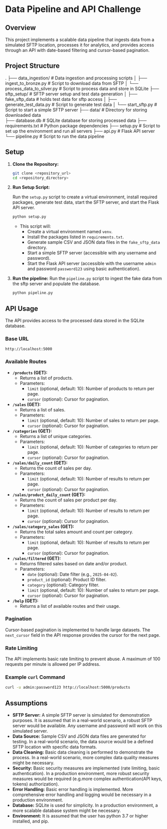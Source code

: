 # Data Pipeline and API Challenge

## Overview

This project implements a scalable data pipeline that ingests data from a simulated SFTP location, processes it for analytics, and provides access through an API with date-based filtering and cursor-based pagination.

## Project Structure

.
├── data_ingestion/                  # Data ingestion and processing scripts
│   ├── ingest_to_bronze.py          # Script to download data from SFTP
│   └── process_data_to_silver.py    # Script to process data and store in SQLite
├── sftp_setup/                      # SFTP server setup and test data generation
│   ├── fake_sftp_data               # holds test data for sftp access
│   ├── generate_test_data.py        # Script to generate test data
│   └── start_sftp.py                # Script to start a simple SFTP server
├── data/                            # Directory for storing downloaded data              
├── database.db                      # SQLite database for storing processed data
├── requirements.txt                 # Python package dependencies
├── setup.py                         # Script to set up the environment and run all servers
├── api.py                           # Flask API server
└── pipeline.py                      # Script to run the data pipeline


## Setup

1.  **Clone the Repository:**

    ```bash
    git clone <repository_url>
    cd <repository_directory>
    ```

2.  **Run Setup Script:**

    Run the `setup.py` script to create a virtual environment, install required packages, generate test data, start the SFTP server, and start the Flask API server.

    ```bash
    python setup.py
    ```

    * This script will:
        * Create a virtual environment named `venv`.
        * Install the packages listed in `requirements.txt`.
        * Generate sample CSV and JSON data files in the `fake_sftp_data` directory.
        * Start a simple SFTP server (accessible with any username and password).
        * Start the Flask API server (accessible with the username `admin` and password `password123` using basic authentication).

3.  **Run the pipeline:**
    Run the `pipeline.py` script to ingest the fake data from the sftp server and populate the database.

    ```bash
    python pipeline.py
    ```

## API Usage

The API provides access to the processed data stored in the SQLite database.

### Base URL

`http://localhost:5000`

### Available Routes

* **`/products` (GET):**
    * Returns a list of products.
    * Parameters:
        * `limit` (optional, default: 10): Number of products to return per page.
        * `cursor` (optional): Cursor for pagination.
* **`/sales` (GET):**
    * Returns a list of sales.
    * Parameters:
        * `limit` (optional, default: 10): Number of sales to return per page.
        * `cursor` (optional): Cursor for pagination.
* **`/categories` (GET):**
    * Returns a list of unique categories.
    * Parameters:
        * `limit` (optional, default: 10): Number of categories to return per page.
        * `cursor` (optional): Cursor for pagination.
* **`/sales/daily_count` (GET):**
    * Returns the count of sales per day.
    * Parameters:
        * `limit` (optional, default: 10): Number of results to return per page.
        * `cursor` (optional): Cursor for pagination.
* **`/sales/product_daily_count` (GET):**
    * Returns the count of sales per product per day.
    * Parameters:
        * `limit` (optional, default: 10): Number of results to return per page.
        * `cursor` (optional): Cursor for pagination.
* **`/sales/category_sales` (GET):**
    * Returns the total sales amount and count per category.
    * Parameters:
        * `limit` (optional, default: 10): Number of results to return per page.
        * `cursor` (optional): Cursor for pagination.
* **`/sales/filtered` (GET):**
    * Returns filtered sales based on date and/or product.
    * Parameters:
        * `date` (optional): Date filter (e.g., `2025-04-02`).
        * `product_id` (optional): Product ID filter.
        * `category` (optional): Category filter.
        * `limit` (optional, default: 10): Number of sales to return per page.
        * `cursor` (optional): Cursor for pagination.
* **`/help` (GET):**
    * Returns a list of available routes and their usage.

### Pagination

Cursor-based pagination is implemented to handle large datasets. The `next_cursor` field in the API response provides the cursor for the next page.

### Rate Limiting

The API implements basic rate limiting to prevent abuse. A maximum of 100 requests per minute is allowed per IP address.

### Example `curl` Command

```bash
curl -u admin:password123 http://localhost:5000/products
```
## Assumptions

* **SFTP Server:** A simple SFTP server is simulated for demonstration purposes. It is assumed that in a real-world scenario, a robust SFTP server would be available. Any username and password will work on this simulated server.
* **Data Source:** Sample CSV and JSON data files are generated for testing. In a real-world scenario, the data source would be a defined SFTP location with specific data formats.
* **Data Cleaning:** Basic data cleaning is performed to demonstrate the process. In a real-world scenario, more complex data quality measures might be necessary.
* **Security:** Basic security measures are implemented (rate limiting, basic authentication). In a production environment, more robust security measures would be required (e.g.more complex authentication(API keys, tokens) authorization).
* **Error Handling:** Basic error handling is implemented. More comprehensive error handling and logging would be necessary in a production environment.
* **Database:** SQLite is used for simplicity. In a production environment, a more scalable database system might be necessary.
* **Environment:** It is assumed that the user has python 3.7 or higher installed, and pip.